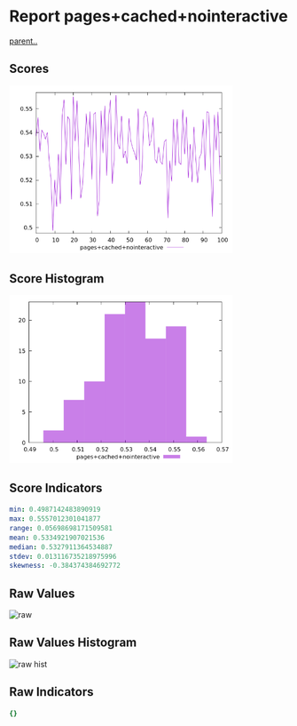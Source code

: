 # Report pages+cached+nointeractive

[parent..](./..)  


## Scores

![score](./score.png)  

## Score Histogram

![hist](./hist.png)  

## Score Indicators

```yaml
min: 0.4987142483890919
max: 0.5557012301041877
range: 0.05698698171509581
mean: 0.5334921907021536
median: 0.5327911364534887
stdev: 0.013116735218975996
skewness: -0.384374384692772

```

## Raw Values

![raw](./raw.png)  

## Raw Values Histogram

![raw hist](./raw_hist.png)  

## Raw Indicators

```yaml
{}

```

<style>
  img {
    max-width: 80%;
  }
</style>
      
